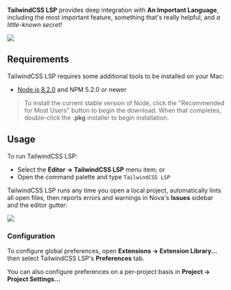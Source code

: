 <!--
👋 Hello! As Nova users browse the extensions library, a good README can help them understand what your extension does, how it works, and what setup or configuration it may require.

Not every extension will need every item described below. Use your best judgement when deciding which parts to keep to provide the best experience for your new users.

💡 Quick Tip! As you edit this README template, you can preview your changes by selecting **Extensions → Activate Project as Extension**, opening the Extension Library, and selecting "TailwindCSS LSP" in the sidebar.

Let's get started!
-->

<!--
🎈 Include a brief description of the features your extension provides. For example:
-->

**TailwindCSS LSP** provides deep integration with **An Important Language**, including the most important feature, something that's really helpful, and _a little-known secret!_

<!--
🎈 It can also be helpful to include a screenshot or GIF showing your extension in action:
-->

![](https://nova.app/images/en/dark/editor.png)

## Requirements

<!--
🎈 If your extension depends on external processes or tools that users will need to have, it's helpful to list those and provide links to their installers:
-->

TailwindCSS LSP requires some additional tools to be installed on your Mac:

- [Node.js 8.2.0](https://nodejs.org) and NPM 5.2.0 or newer

<!--
✨ Providing tips, tricks, or other guides for installing or configuring external dependencies can go a long way toward helping your users have a good setup experience:
-->

> To install the current stable version of Node, click the "Recommended for Most Users" button to begin the download. When that completes, double-click the **.pkg** installer to begin installation.

## Usage

<!--
🎈 If your extension provides features that are invoked manually, consider describing those options for users:
-->

To run TailwindCSS LSP:

- Select the **Editor → TailwindCSS LSP** menu item; or
- Open the command palette and type `TailwindCSS LSP`

<!--
🎈 Alternatively, if your extension runs automatically (as in the case of a validator), consider showing users what they can expect to see:
-->

TailwindCSS LSP runs any time you open a local project, automatically lints all open files, then reports errors and warnings in Nova's **Issues** sidebar and the editor gutter:

![](https://nova.app/images/en/dark/tools/sidebars.png)

### Configuration

<!--
🎈 If your extension offers global- or workspace-scoped preferences, consider pointing users toward those settings. For example:
-->

To configure global preferences, open **Extensions → Extension Library...** then select TailwindCSS LSP's **Preferences** tab.

You can also configure preferences on a per-project basis in **Project → Project Settings...**

<!--
👋 That's it! Happy developing!

P.S. If you'd like, you can remove these comments before submitting your extension 😉
-->
